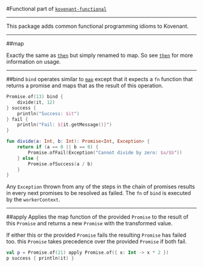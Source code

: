 #Functional
part of [`kovenant-functional`](../index.md#artifacts)

---

This package adds common functional programming idioms to Kovenant. 
  
---

##map

Exactly the same as [`then`](core_usage.md#then) but simply renamed to map. So see [`then`](core_usage.md#then) for more 
information on usage.
  
---

##bind
`bind` operates similar to [`map`](#map) except that it expects a `fn` function that returns a promise and maps 
that as the result of this operation.

```kt
Promise.of(13) bind {
    divide(it, 12)
} success {
    println("Success: $it")
} fail {
    println("Fail: ${it.getMessage()}")
}

fun divide(a: Int, b: Int): Promise<Int, Exception> {
    return if (a == 0 || b == 0) {
        Promise.ofFail(Exception("Cannot divide by zero: $a/$b"))
    } else {
        Promise.ofSuccess(a / b)
    }
}
```
Any `Exception` thrown from any of the steps in the chain of promises results in every next promises to be resolved as
failed. The `fn` of `bind` is executed by the `workerContext`. 
  
---

##apply
Applies the map function of the provided `Promise` to the result of this `Promise` and returns a new `Promise` with
the transformed value.

If either this or the provided `Promise` fails the resulting `Promise` has failed too. this `Promise` takes
precedence over the provided `Promise` if both fail.

```kt
val p = Promise.of(21) apply Promise.of({ x: Int -> x * 2 })
p success { println(it) }
```


